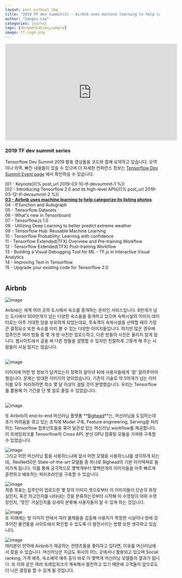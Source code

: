 ```yaml
---
layout: post_without_img
title: "2019 TF dev summit(3) - Airbnb uses machine learning to help categorize its listing photos"
author: "Sangsu Lee"
categories: journal
tags: [documentation,sample]
image: tf-logo.png
---
```



<iframe width="560" height="315" src="https://www.youtube.com/embed/tPb2u9kwh2w" frameborder="0" allow="accelerometer; autoplay; encrypted-media; gyroscope; picture-in-picture" allowfullscreen></iframe>

### 2019 TF dev summit series
Tensorflow Dev Summit 2019 발표 영상들을 코드와 함께 요약하고 있습니다.
오역이나 의역, 빠진 내용들이 있을 수 있으며 더 자세한 컨퍼런스 정보는 [Tensorflow Dev Summit Event page](https://www.tensorflow.org/dev-summit) 에서 확인하실 수
있습니다.  

[01 - Keynote]({% post_url 2019-03-10-tf-devsummit-1 %})  
[02 - Introducing Tensorflow 2.0 and its high-level APIs]({% post_url 2019-03-12-tf-devsummit-2 %})  
**[03 - Airbnb uses machine learning to help categorize its listing photos]()**  
04 - tf.function and Autograph  
05 - Tensorflow Datasets  
06 - What's new in Tensorboard  
07 - Tensorflow.js 1.0  
08 - Utilizing Deep Learning to better predict extreme weather  
09 - Tensorflow Hub: Reusable Machine Learning  
10 - Tensorflow Probability: Learning with confidence  
11 - Tensorflow Extended(TFX) Overview and Pre-training Workflow  
12 - Tensorflow Extended(TFX) Post-training Workflow  
13 - Building a Visual Debugging Tool for ML - TF.js in Interactive Visual Analytics  
14 - Improving Text in Tensorflow  
15 - Upgrade your existing code for Tensorflow 2.0  
<br />

## Airbnb
![image](https://user-images.githubusercontent.com/25409073/54988013-f0167c80-4ff8-11e9-815b-34f49a8b7707.png)  

Airbnb는 세계 여러 곳의 도시에서 숙소를 중개하는 온라인 서비스입니다.
8만개가 넘는 도시에서 500만개가 넘는 다양한 숙소들을 중개하고 있으며 
숙박시설의 이미지 데이터로는 아주 거대한 양을 보유하게 되었는데요, 투숙객이 숙박시설을 선택할 때의
가장 큰 결정요소 또한 숙소를 미리 볼 수 있는 다양한 이미지들입니다.
하지만 많은 경우에 집주인은 여러 방들 중 몇 개 방 사진만 업로드하고, 다른 방들의 사진은 올리지 않게 됩니다.
웹사이트에서 글을 써 다른 방들을 설명할 수 있지만 친절하게 그렇게 해 주는 사람들이 사실 많지는 않습니다.  
<br />

![image](https://user-images.githubusercontent.com/25409073/55251532-2a4f7a80-5294-11e9-99a3-70a2bccaf302.png)  

이미지에 어떤 방 정보가 담겨있는지 정확히 알아낸 뒤에 사용자들에게 '잘' 알려주어야 했습니다.
문제는 방대한 이미지의 양이었습니다. 기존의 기술로 약 5억개가 넘는 이미지를 모두 처리하려면 
최소 몇 달 이상이 걸릴 것이 분명했습니다. 우리는 Tensorflow를 활용해 이 기간을 단 몇 일로 줄일 수 있었습니다.  
<br />

![image](https://user-images.githubusercontent.com/25409073/55252082-5b7c7a80-5295-11e9-8417-b51076dfe20c.png)  

또 Airbnb의 end-to-end 머신러닝 플랫폼 **[Bighead](https://databricks.com/session/bighead-airbnbs-end-to-end-machine-learning-platform)**는,
머신러닝을 도입하는데 초기 어려움을 겪고 있는 조직에
Model 구축, Feature engineering, Serving을 처리하는 Tensorflow 컴포넌트들을 묶어 일관성 있는 머신러닝 workflow를
제공합니다. 이 프레임워크를 Tensorflow의 Cross API, 분산 GPU 컴퓨팅 모듈을 가져와 구축할 수 있었습니다.

![image](https://user-images.githubusercontent.com/25409073/55252675-c2e6fa00-5296-11e9-90e7-c4137cc5ced4.png)  
그리고 어떤 머신러닝 툴을 사용하느냐에 앞서 어떤 모델을 사용하느냐를 생각하게 되는데,.
ResNet50은 State-of-the-art 모델들 중 하나로 Bighead의 기본 아키텍쳐로 들어가게 됩니다. 이를 통해
궁극적으로 몇백개부터 몇백만개의 이미지들을 아주 빠르게 훈련하고 배포하는 파이프라인을 구축할 수 있습니다.  

![image](https://user-images.githubusercontent.com/25409073/55253142-eb232880-5297-11e9-9d3c-7edd97983373.png)  
최종 목표는 집주인이 업로드한 몇 장의 이미지 셋으로부터 이 이미지들이 단순히 화장실인지, 혹은
차고인지를 나타내는 것을 분류하는것부터 시작해 이 수영장이 야외 수영장인지, '멋진' 거실인지를 
상세히 분류해 사용자들이 알 수 있게 하는 것입니다.
<br />

![image](https://user-images.githubusercontent.com/25409073/55253312-5967eb00-5298-11e9-9999-06c58fcb17b3.png)  
또 미래에는 방 이미지 안에서 여러 물체들을 검출해 사용자가 특정한 시설이나 방에 갖추어진 물건들을 사이트에서
확인할 수 있도록 더 발전시키는 방향 또한 생각하고 있습니다.
<br />

![image](https://user-images.githubusercontent.com/25409073/55253351-743a5f80-5298-11e9-96ea-f5d7fd3b4da8.png)  
여러분이 만약에 Airbnb가 제공하는 컨텐츠들을 좋아하고 있다면, 이유를 머신러닝에서 찾을 수 있습니다.
머신러닝은 지금도 회사의 어느 곳에서나 활용되고 있으며
Social ranking, 가격 예측, 숙소예약 예측 등이 바로 이 몇백개 머신러닝 모델들의 결과가 됩니다.
또 이와 같은 여러 프레임워크가 계속해서 발전하고 있기 때문에 고객들이 
앞으로도 더 나은 결정을 할 수 있게 될 것입니다.



